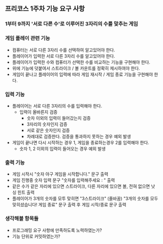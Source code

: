 ## 프리코스 1주차 기능 요구 사항

### 1부터 9까지 '서로 다른 수'로 이루어진 3자리의 수를 맟추는 게임

### 게임 플레이 관련 기능
* 컴퓨터는 서로 다른 3자리 수를 선택하여 알고있어야 한다.
* 플레이어가 입력한 서로 다른 3자리 수를 알고있어야 한다.
* 플레이어가 입력한 수와 컴퓨터가 선택한 수를 비교하는 기능을 구현해야 한다.
* 위에 기능에 덧붙여서 스트라이크 / 볼 카운트를 정확히 제시하여야 한다.
* 게임이 끝나고 플레이어의 입력에 따라 게임 재시작 / 게임 종료 기능을 구현해야 한다.
  
### 입력 기능
* 플레이어는 서로 다른 3자리의 수를 입력해야 한다.
  * 입력이 올바른지 검증
    * 숫자 이외의 입력이 들어갔는지 검증
    * 3자리의 숫자인지 검증
    * 서로 같은 숫자인지 검증
    * 차례대로 검증한다. 검증을 통과하지 못하는 경우 예외 발생
* 게임이 끝나면 다시 시작하는 경우 1, 게임을 종료하는경우 2를 입력해야 한다.
  * 숫자 1, 2 이외의 입력이 들어오는 경우 예외 발생

### 출력 기능
* 게임 시작시 "숫자 야구 게임을 시작합니다." 문구 출력
* 게임 진행중 숫자 입력 문구 "숫자를 입력해주세요 : " 출력
* 같은 수가 같은 자리에 있으면 스트라이크, 다른 자리에 있으면 볼, 전혀 없으면 낫싱 힌트 출력
* 플레이어가 3개의 숫자를 모투 맞히면 "3스트라이크" (줄바꿈) "3개의 숫자를 모두 맞히셨습니다! 게임 종료" 문구 출력 후 게임 시작/종료 문구 출력

### 생각해볼 항목들

* 프로그래밍 요구 사항에 만족하도록 노력하였는가?
* 기능 단위로 커밋하였는가?

